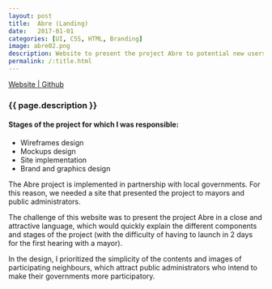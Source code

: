 ```yaml
---
layout: post
title:  Abre (Landing)
date:   2017-01-01
categories: [UI, CSS, HTML, Branding]
image: abre02.png
description: Website to present the project Abre to potential new users.
permalink: /:title.html
---
```

<p>
<a href="http://abre.tumunicipio.org/" target="_blank"><i class="fa fa-external-link-square" aria-hidden="true"></i> Website | </a>
<a href="https://github.com/ciudadanointeligente/abre.tumunicipio" target="_blank"><i class="fa fa-github" aria-hidden="true"></i> Github</a>
</p>

<h3>{{ page.description }}</h3>

<h4>Stages of the project for which I was responsible:</h4>
<ul class="linea list-unstyled">
  <li>Wireframes design</li>
  <li>Mockups design</li>
  <li>Site implementation</li>
  <li>Brand and graphics design</li>
</ul>

The Abre project is implemented in partnership with local governments. For this reason, we needed a site that presented the project to mayors and public administrators.

The challenge of this website was to present the project Abre in a close and attractive language, which would quickly explain the different components and stages of the project (with the difficulty of having to launch in 2 days for the first hearing with a mayor).

In the design, I prioritized the simplicity of the contents and images of participating neighbours, which attract public administrators who intend to make their governments more participatory.

<div id="main-slider">
  <div class="item"><img alt="" src="{{ site.baseurl }}img/content/abre/03.png" class="img-responsive"></div>
  <div class="item"><img alt="" src="{{ site.baseurl }}img/content/abre/04.png" class="img-responsive"></div>
  <div class="item"><img alt="" src="{{ site.baseurl }}img/content/abre/05.png" class="img-responsive"></div>
</div>
